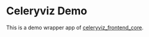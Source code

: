 # Celeryviz Demo

This is a demo wrapper app of [celeryviz_frontend_core](https://github.com/bhavya-tech/celeryviz_frontend_core).
